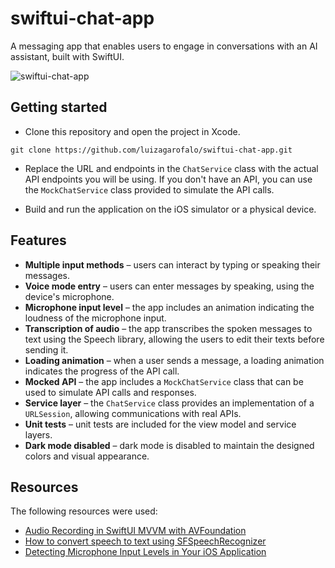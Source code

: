 # swiftui-chat-app
A messaging app that enables users to engage in conversations with an AI assistant, built with SwiftUI.

![swiftui-chat-app](https://github.com/luizagarofalo/swiftui-chat-app/assets/12313246/ee78e480-5165-4bb1-902f-328682eba869)

## Getting started
- Clone this repository and open the project in Xcode.
```
git clone https://github.com/luizagarofalo/swiftui-chat-app.git
```

- Replace the URL and endpoints in the `ChatService` class with the actual API endpoints you will be using. If you don't have an API, you can use the `MockChatService` class provided to simulate the API calls.

- Build and run the application on the iOS simulator or a physical device.

## Features
- **Multiple input methods** – users can interact by typing or speaking their messages.
- **Voice mode entry** – users can enter messages by speaking, using the device's microphone.
- **Microphone input level** – the app includes an animation indicating the loudness of the microphone input.
- **Transcription of audio** – the app transcribes the spoken messages to text using the Speech library, allowing the users to edit their texts before sending it.
- **Loading animation** – when a user sends a message, a loading animation indicates the progress of the API call.
- **Mocked API** – the app includes a `MockChatService` class that can be used to simulate API calls and responses.
- **Service layer** – the `ChatService` class provides an implementation of a `URLSession`, allowing communications with real APIs.
- **Unit tests** – unit tests are included for the view model and service layers.
- **Dark mode disabled** – dark mode is disabled to maintain the designed colors and visual appearance.

## Resources
The following resources were used:

- [Audio Recording in SwiftUI MVVM with AVFoundation](https://mdcode2021.medium.com/audio-recording-in-swiftui-mvvm-with-avfoundation-an-ios-app-6e6c8ddb00cc)
- [How to convert speech to text using SFSpeechRecognizer](https://www.hackingwithswift.com/example-code/libraries/how-to-convert-speech-to-text-using-sfspeechrecognizer)
- [Detecting Microphone Input Levels in Your iOS Application](https://betterprogramming.pub/detecting-microphone-input-levels-in-your-ios-application-e5b96bf97c5c)
